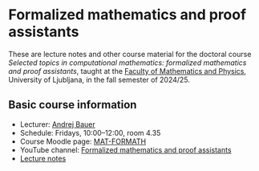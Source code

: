 # Formalized mathematics and proof assistants

These are lecture notes and other course material for the doctoral course *Selected topics in computational mathematics: formalized mathematics and proof assistants*, taught at the [Faculty of Mathematics and Physics](https://www.fmf.uni-lj.si/en/), University of Ljubljana, in the fall semester of 2024/25.

## Basic course information

* Lecturer: [Andrej Bauer](https://www.andrej.com)
* Schedule: Fridays, 10:00–12:00, room 4.35
* Course Moodle page: [MAT-FORMATH](https://ucilnica.fmf.uni-lj.si/course/view.php?id=668) 
* YouTube channel: [Formalized mathematics and proof assistants](https://www.youtube.com/playlist?list=PL-47DDuiZOMDBfb5t8Hd30utd_TopoQLE)
* [Lecture notes](https://www.andrej.com/zapiski/MAT-FORMATH-2024/book/)
